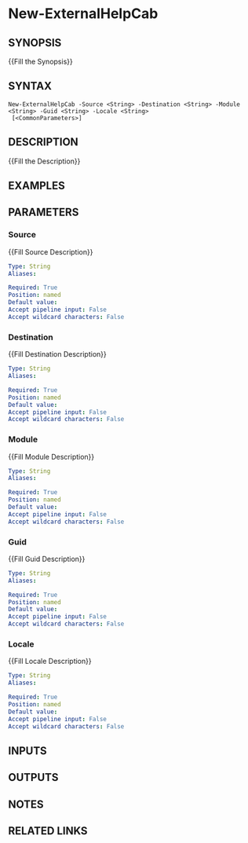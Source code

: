 ﻿---
external help file: platyPS.psm1-help.xml
schema: 2.0.0
---

# New-ExternalHelpCab
## SYNOPSIS
{{Fill the Synopsis}}

## SYNTAX

```
New-ExternalHelpCab -Source <String> -Destination <String> -Module <String> -Guid <String> -Locale <String>
 [<CommonParameters>]
```

## DESCRIPTION
{{Fill the Description}}

## EXAMPLES

## PARAMETERS

### Source
{{Fill Source Description}}

```yaml
Type: String
Aliases: 

Required: True
Position: named
Default value: 
Accept pipeline input: False
Accept wildcard characters: False
```

### Destination
{{Fill Destination Description}}

```yaml
Type: String
Aliases: 

Required: True
Position: named
Default value: 
Accept pipeline input: False
Accept wildcard characters: False
```

### Module
{{Fill Module Description}}

```yaml
Type: String
Aliases: 

Required: True
Position: named
Default value: 
Accept pipeline input: False
Accept wildcard characters: False
```

### Guid
{{Fill Guid Description}}

```yaml
Type: String
Aliases: 

Required: True
Position: named
Default value: 
Accept pipeline input: False
Accept wildcard characters: False
```

### Locale
{{Fill Locale Description}}

```yaml
Type: String
Aliases: 

Required: True
Position: named
Default value: 
Accept pipeline input: False
Accept wildcard characters: False
```

## INPUTS

## OUTPUTS

## NOTES
## RELATED LINKS


